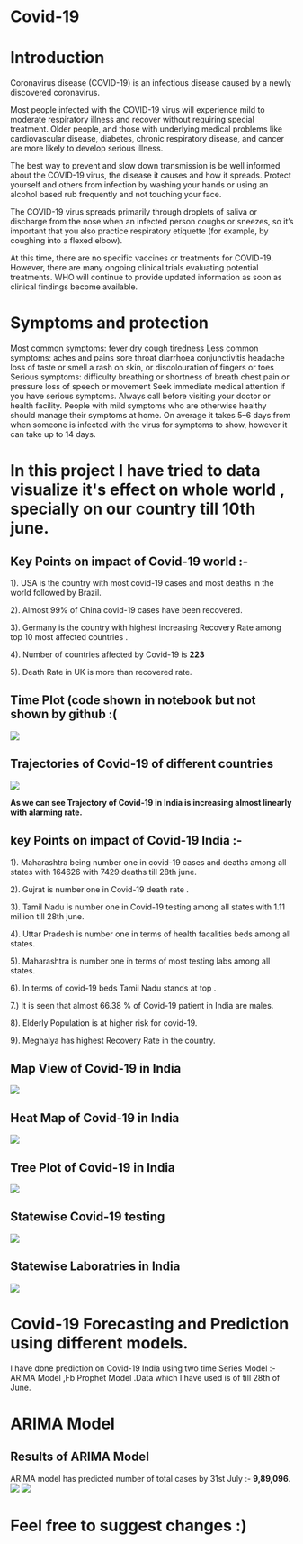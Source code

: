# Covid-19


# Introduction
Coronavirus disease (COVID-19) is an infectious disease caused by a newly discovered coronavirus.

Most people infected with the COVID-19 virus will experience mild to moderate respiratory illness and recover without requiring special treatment.  Older people, and those with underlying medical problems like cardiovascular disease, diabetes, chronic respiratory disease, and cancer are more likely to develop serious illness.

The best way to prevent and slow down transmission is be well informed about the COVID-19 virus, the disease it causes and how it spreads. Protect yourself and others from infection by washing your hands or using an alcohol based rub frequently and not touching your face. 

The COVID-19 virus spreads primarily through droplets of saliva or discharge from the nose when an infected person coughs or sneezes, so it’s important that you also practice respiratory etiquette (for example, by coughing into a flexed elbow).

At this time, there are no specific vaccines or treatments for COVID-19. However, there are many ongoing clinical trials evaluating potential treatments. WHO will continue to provide updated information as soon as clinical findings become available.

# Symptoms and protection

Most common symptoms:
fever
dry cough
tiredness
Less common symptoms:
aches and pains
sore throat
diarrhoea
conjunctivitis
headache
loss of taste or smell
a rash on skin, or discolouration of fingers or toes
Serious symptoms:
difficulty breathing or shortness of breath
chest pain or pressure
loss of speech or movement
Seek immediate medical attention if you have serious symptoms. Always call before visiting your doctor or health facility.
People with mild symptoms who are otherwise healthy should manage their symptoms at home.
On average it takes 5–6 days from when someone is infected with the virus for symptoms to show, however it can take up to 14 days.

# In this project I have tried to data visualize it's effect on whole world , specially on our country till 10th june.
## Key Points on impact of Covid-19 world :-
1). USA is the country with most covid-19 cases and most deaths in the world followed by Brazil.

2). Almost 99% of China covid-19 cases have been recovered.

3). Germany is the country with highest increasing Recovery Rate among top 10 most affected countries .

4). Number of countries affected by Covid-19 is <b>223</b>

5). Death Rate in UK is more than recovered rate.

## Time Plot (code shown in notebook but not shown by github :(  
<img src="covid-19 india/Image Sources/newplot.png">

## Trajectories of Covid-19 of different countries 
<img src="covid-19 india/Image Sources/Trend2.png">

<b>As we can see Trajectory of Covid-19 in India is increasing almost linearly with alarming rate.</b>

## key Points on impact of Covid-19 India :-

1). Maharashtra being number one in covid-19 cases and deaths among all states with 164626 with 7429 deaths till 28th june.

2). Gujrat is number one in Covid-19 death rate .

3). Tamil Nadu is number one in Covid-19 testing among all states with 1.11 million till 28th june.

4).  Uttar Pradesh is number one in terms of health facalities  beds among all states.

5).  Maharashtra is number one in terms of most testing labs among all states.

6).  In terms of covid-19 beds Tamil Nadu stands at top .

7.) It is seen that almost 66.38 % of Covid-19 patient in India are males.

8). Elderly Population is at higher risk for covid-19.

9). Meghalya has highest Recovery Rate in the country.

## Map View of Covid-19 in India 
<img src="covid-19 india/Image Sources/Map View.png">

## Heat Map of Covid-19 in India
<img src="covid-19 india/Image Sources/HeatMap.png">

## Tree Plot of Covid-19 in India
<img src="covid-19 india/Image Sources/Tree Plot2.png">

## Statewise Covid-19 testing 
<img src="covid-19 india/Image Sources/Test2.png">

## Statewise Laboratries in India 
<img src="covid-19 india/Image Sources/Labs2.png">

# Covid-19 Forecasting and Prediction using different models.
I have done prediction on Covid-19 India using two time Series Model :- ARIMA Model ,Fb Prophet Model .Data which I have used is of till 28th of June.

# ARIMA Model 
## Results of ARIMA Model
   ARIMA model has predicted number of total cases by 31st July :- <b>9,89,096</b>.
<img src="covid-19 india/Image Sources/Arima1.png">
<img src="covid-19 india/Image Sources/Arima2.png">

  
# Feel free to suggest changes :)
